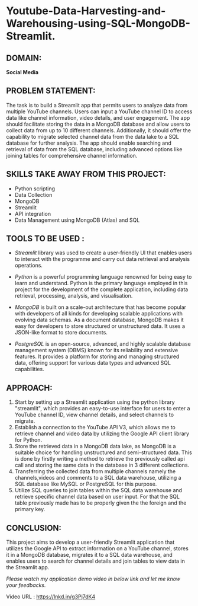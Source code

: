 # Youtube-Data-Harvesting-and-Warehousing-using-SQL-MongoDB-Streamlit.

## DOMAIN:
**Social Media**

## PROBLEM STATEMENT:

The task is to build a Streamlit app that permits users to analyze data from multiple YouTube channels. Users can input a YouTube channel ID to access data like channel information, video details, and user engagement. The app should facilitate storing the data in a MongoDB database and allow users to collect data from up to 10 different channels. Additionally, it should offer the capability to migrate selected channel data from the data lake to a SQL database for further analysis. The app should enable searching and retrieval of data from the SQL database, including advanced options like joining tables for comprehensive channel information.

## SKILLS TAKE AWAY FROM THIS PROJECT:
- Python scripting
- Data Collection
- MongoDB
- Streamlit
- API integration
- Data Management using MongoDB (Atlas) and SQL

## TOOLS TO BE USED :

* *Streamlit* library was used to create a user-friendly UI that enables users to interact with the programme and carry out data retrieval and analysis operations.

* *Python* is a powerful programming language renowned for being easy to learn and understand. Python is the primary language employed in this project for the development of the complete application, including data retrieval, processing, analysis, and visualisation.

* *MongoDB* is built on a scale-out architecture that has become popular with developers of all kinds for developing scalable applications with evolving data schemas. As a document database, MongoDB makes it easy for developers to store structured or unstructured data. It uses a JSON-like format to store documents.

* *PostgreSQL* is an open-source, advanced, and highly scalable database management system (DBMS) known for its reliability and extensive features. It provides a platform for storing and managing structured data, offering support for various data types and advanced SQL capabilities.

## APPROACH:

1. Start by setting up a Streamlit application using the python library "streamlit", which provides an easy-to-use interface for users to enter a YouTube channel ID, view channel details, and select channels to migrate.
2. Establish a connection to the YouTube API V3, which allows me to retrieve channel and video data by utilizing the Google API client library for Python. 
3. Store the retrieved data in a MongoDB data lake, as MongoDB is a suitable choice for handling unstructured and semi-structured data. This is done by firstly writing a    method to retrieve the previously called api call and storing the same data in the database in 3 different collections.
4. Transferring the collected data from multiple channels namely the channels,videos and comments to a SQL data warehouse, utilizing a SQL database like MySQL or PostgreSQL for this purpose.
5. Utilize SQL queries to join tables within the SQL data warehouse and retrieve specific channel data based on user input. For that the SQL table previously made has to be properly given the the foreign and the primary key. 

## CONCLUSION:

This project aims to develop a user-friendly Streamlit application that utilizes the Google API to extract information on a YouTube channel, stores it in a MongoDB database, migrates it to a SQL data warehouse, and enables users to search for channel details and join tables to view data in the Streamlit app.

*Please watch my application demo video in below link and let me know your feedbacks.*

Video URL : https://lnkd.in/g3Pj7dK4

